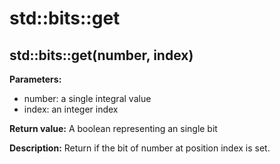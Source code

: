 # std::bits::get

## std::bits::get(number, index)
**Parameters:**
- number: a single integral value
- index: an integer index

**Return value:**
A boolean representing an single bit

**Description:**
Return if the bit of number at position index is set.